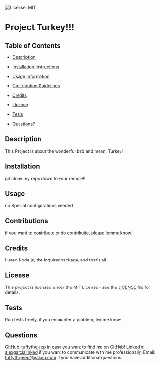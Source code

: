 
![License: MIT](https://img.shields.io/badge/License-MIT-yellow.svg)

# Project Turkey!!!

## Table of Contents

- [Description](#my-description)

- [Installation Instructions](#my-installation)

- [Usage Information](#my-usage)

- [Contribution Guidelines](#my-contributions)

- [Credits](#my-credits)

- [License](#my-license)

- [Tests](#my-tests)

- [Questions?](#my-questions)

## Description <a name="my-description"></a>
This Project is about the wonderful bird and mean, Turkey!

## Installation <a name="my-installation"></a>
git clone my repo down to your remote!!

## Usage <a name="my-usage"></a>
no Special configurations needed

## Contributions <a name="my-contributions"></a>
if you want to contribute or do contribuite, please lemme know!

## Credits <a name="my-credits"></a>
I used Node.js, the Inquirer package, and that's all

## License <a name="my-license"></a>
This project is licensed under the MIT License - see the [LICENSE](LICENSE) file for details.

## Tests <a name="my-tests"></a>
Run tests freely, if you encounter a problem, lemme know

## Questions <a name="my-questions"></a>
GitHub: <a href="https://github.com/tuffythejeep">tuffythejeep</a> in case you want to find me on GitHub!
LinkedIn: <a href="https://www.linkedin.com/in/alexgarcialinked">alexgarcialinked</a> if you want to communicate with me professionally.
Email: <a href="mailto:tuffythejeep@yahoo.com">tuffythejeep@yahoo.com</a> if you have additional questions.
    